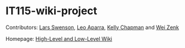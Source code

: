 # IT115-wiki-project
Contributors: <a href="https://github.com/larsswenson">Lars Swenson</a>, <a href="https://github.com/Ramoel23">Leo Aparra</a>, <a href="https://github.com/klc-jpg">Kelly Chapman</a> and <a href="https://github.com/way9z">Wei Zenk</a>

Homepage: <a href="https://github.com/klc-jpg/IT115-wiki-project/wiki">High-Level and Low-Level Wiki</a>
